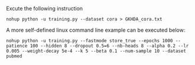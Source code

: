 Excute the following instruction
```
nohup python -u training.py --dataset cora > GKHDA_cora.txt
```

A more self-defined linux command line example can be executed below:

```
nohup python -u training.py --fastmode store_true --epochs 1000 --patience 100 --hidden 8 --dropout 0.5=6 --nb-heads 8 --alpha 0.2 --lr 0.005 --weight-decay 5e-4 --k 5 --beta 0.1 --num-sample 10 --dataset pubmed
```